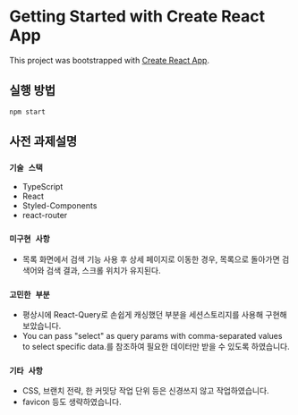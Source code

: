 # Getting Started with Create React App

This project was bootstrapped with [Create React App](https://github.com/facebook/create-react-app).

## 실행 방법

```
npm start
```

## 사전 과제설명

### `기술 스택`

- TypeScript
- React
- Styled-Components
- react-router

### `미구현 사항`

- 목록 화면에서 검색 기능 사용 후 상세 페이지로 이동한 경우, 목록으로 돌아가면 검색어와 검색 결과, 스크롤 위치가 유지된다.


### `고민한 부분`

- 평상시에 React-Query로 손쉽게 캐싱했던 부분을 세션스토리지를 사용해 구현해 보았습니다.
- You can pass "select" as query params with comma-separated values to select specific data.를 참조하여 필요한 데이터만 받을 수 있도록 하였습니다.


### `기타 사항`

- CSS, 브랜치 전략, 한 커밋당 작업 단위 등은 신경쓰지 않고 작업하였습니다.
- favicon 등도 생략하였습니다.
